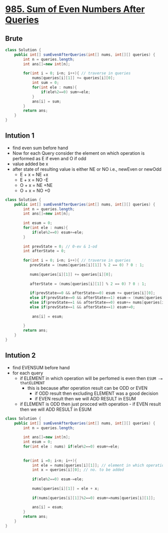 # [985. Sum of Even Numbers After Queries](https://leetcode.com/problems/sum-of-even-numbers-after-queries/)

## Brute
```java
class Solution {
    public int[] sumEvenAfterQueries(int[] nums, int[][] queries) {
        int n = queries.length;
        int ans[]=new int[n];
        
        for(int i = 0; i<n; i++){ // traverse in queries
            nums[queries[i][1]] += queries[i][0];
            int sum = 0;
            for(int ele : nums){
                if(ele%2==0) sum+=ele;
            }
            ans[i] = sum;
        }
        return ans;
    }
}
```

## Intution 1 
- find even sum before hand
- Now for each Query consider the element on which operation is performed as E if even and O if odd
- value added be x
- after state of resulting value is either NE or NO i.e., newEven or newOdd
    - E + x = NE   +x
    - E + x = NO   -E
    - O + x = NE   +NE
    - O + x = NO   +0
```java
class Solution {
    public int[] sumEvenAfterQueries(int[] nums, int[][] queries) {
        int n = queries.length;
        int ans[]=new int[n];
        
        int esum = 0;
        for(int ele : nums){
            if(ele%2==0) esum+=ele;
        }
        
        int prevState = 0; // 0-ev & 1-od
        int afterState = 0;
        
        for(int i = 0; i<n; i++){ // traverse in queries
           prevState = (nums[queries[i][1]] % 2 == 0) ? 0 : 1;
            
           nums[queries[i][1]] += queries[i][0];
           
           afterState = (nums[queries[i][1]] % 2 == 0) ? 0 : 1;
            
           if(prevState==0 && afterState==0) esum += queries[i][0];
           else if(prevState==0 && afterState==1) esum-= (nums[queries[i][1]]-queries[i][0]);
           else if(prevState==1 && afterState==0) esum+= nums[queries[i][1]];
           else if(prevState==1 && afterState==1) esum+=0;
            
            ans[i] = esum;
            
        }
        return ans;
    }
}
```

## Intution 2
- find EVENSUM before hand
- for each query 
    - if ELEMENT in which operation will be perfomed is even then ```ESUM -= thatELEMENT```
        - this is because after operation result can be ODD or EVEN
            - if ODD result then excluding ELEMENT was a good decision
            - if EVEN result then we will ADD RESULT in ESUM
    - if ELEMENT is ODD then just procced with operation
            - if EVEN result then we will ADD RESULT in ESUM        
```java
class Solution {
    public int[] sumEvenAfterQueries(int[] nums, int[][] queries) {
        int n = queries.length;
        
        int ans[]=new int[n];
        int esum = 0;
        for(int ele : nums) if(ele%2==0) esum+=ele;
        
        
        for(int i =0; i<n; i++){
            int ele = nums[queries[i][1]]; // element in which operation will be performed;
            int x = queries[i][0]; // no. to be added
            
            if(ele%2==0) esum-=ele;
            
            nums[queries[i][1]] = ele + x;
            
            if(nums[queries[i][1]]%2==0) esum+=nums[queries[i][1]];
            
            ans[i] = esum;
        }
        return ans;
    }
}
```